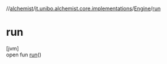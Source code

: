 //[alchemist](../../../index.md)/[it.unibo.alchemist.core.implementations](../index.md)/[Engine](index.md)/[run](run.md)

# run

[jvm]\
open fun [run](run.md)()
